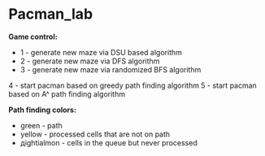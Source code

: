 # Pacman_lab


**Game control:**

- 1 - generate new maze via DSU based algorithm
- 2 - generate new maze via DFS algorithm
- 3 - generate new maze via randomized BFS algorithm

4 - start pacman based on greedy path finding algorithm
5 - start pacman based on A^ path finding algorithm


**Path finding colors:**
- green - path
- yellow - processed cells that are not on path
- дightіalmon - cells in the queue but never processed
